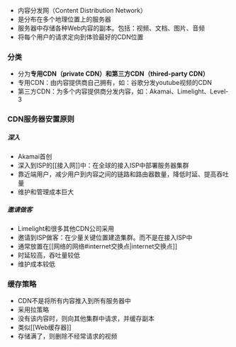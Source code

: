 - 内容分发网（Content Distribution Network）
- 是分布在多个地理位置上的服务器
- 服务器中存储各种Web内容的副本。包括：视频、文档、图片、音频
- 将每个用户的请求定向到体验最好的CDN位置

### 分类
- 分为**专用CDN（private CDN）**和**第三方CDN（thired-party CDN）**
- 专用CDN：由内容提供商自己拥有，如：谷歌分发youtube视频的CDN
- 第三方CDN：为多个内容提供商分发内容，如：Akamai、Limelight、Level-3

### CDN服务器安置原则
##### 深入
- Akamai首创
- 深入到ISP的[[接入网]]中：在全球的接入ISP中部署服务器集群
- 靠近端用户，减少用户到内容之间的链路和路由器数量，降低时延、提高吞吐量
- 维护和管理成本巨大

##### 邀请做客
- Limelight和很多其他CDN公司采用
- 邀请到ISP做客：在少量关键位置建造集群。而不是在接入ISP中
- 通常放置在[[网络的网络#internet交换点|internet交换点]]
- 时延较高，吞吐量较低
- 维护成本较低

### 缓存策略
- CDN不是将所有内容推入到所有服务器中
- 采用拉策略
- 没有该内容时，则向其他集群中请求，并缓存副本
- 类似[[Web缓存器]]
- 存储满了，则删除不经常请求的视频

